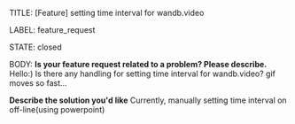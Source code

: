 TITLE:
[Feature] setting time interval for wandb.video

LABEL:
feature_request

STATE:
closed

BODY:
**Is your feature request related to a problem? Please describe.**
Hello:) Is there any handling for setting time interval for wandb.video?
gif moves so fast...

**Describe the solution you'd like**
Currently, manually setting time interval on off-line(using powerpoint)




